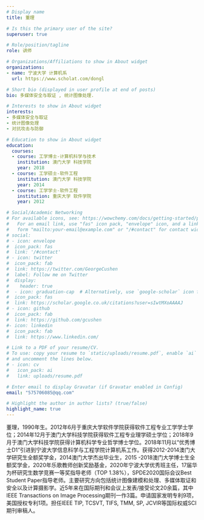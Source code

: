 ```yaml
---
# Display name
title: 董理

# Is this the primary user of the site?
superuser: true

# Role/position/tagline
role: 讲师 

# Organizations/Affiliations to show in About widget
organizations:
- name: 宁波大学 计算机系
  url: https://www.scholat.com/dongl

# Short bio (displayed in user profile at end of posts)
bio: 多媒体安全与取证 , 统计图像处理.

# Interests to show in About widget
interests:
- 多媒体安全与取证
- 统计图像处理
- 对抗攻击与防御

# Education to show in About widget
education:
  courses:
  - course: 工学博士-计算机科学与技术
    institution: 澳门大学 科技学院
    year: 2018
  - course: 工学硕士-软件工程
    institution: 澳门大学 科技学院
    year: 2014
  - course: 工学学士-软件工程
    institution: 重庆大学 软件学院
    year: 2012

# Social/Academic Networking
# For available icons, see: https://wowchemy.com/docs/getting-started/page-builder/#icons
#   For an email link, use "fas" icon pack, "envelope" icon, and a link in the
#   form "mailto:your-email@example.com" or "/#contact" for contact widget.
# social:
# - icon: envelope
#  icon_pack: fas
#  link: '/#contact'
# - icon: twitter
#  icon_pack: fab
#  link: https://twitter.com/GeorgeCushen
#  label: Follow me on Twitter
#  display:
#    header: true
#  - icon: graduation-cap  # Alternatively, use `google-scholar` icon from `ai` icon pack
#  icon_pack: fas
#  link: https://scholar.google.co.uk/citations?user=sIwtMXoAAAAJ
# - icon: github
#  icon_pack: fab
#  link: https://github.com/gcushen
#- icon: linkedin
#  icon_pack: fab
#  link: https://www.linkedin.com/

# Link to a PDF of your resume/CV.
# To use: copy your resume to `static/uploads/resume.pdf`, enable `ai` icons in `params.toml`, 
# and uncomment the lines below.
# - icon: cv
#   icon_pack: ai
#   link: uploads/resume.pdf

# Enter email to display Gravatar (if Gravatar enabled in Config)
email: "575706085@qq.com"

# Highlight the author in author lists? (true/false)
highlight_name: true
---
```


董理，1990年生。2012年6月于重庆大学软件学院获得软件工程专业工学学士学位；2014年12月于澳门大学科技学院获得软件工程专业理学硕士学位；2018年9月于澳门大学科技学院获得计算机科学专业哲学博士学位。2018年11月以“优秀博士D1”引进到宁波大学信息科学与工程学院计算机系工作。获得2012-2014澳门大学研究生全额奖学金，2014澳门大学杰出毕业生，2015 -2018澳门大学博士生全额奖学金，2020年乐歌教师创新奖励基金，2020年宁波大学优秀班主任，17届华为杯研究生数学竞赛一等奖指导老师（TOP 1.38%），SPDE2020国际会议Best Student Paper指导老师。主要研究方向包括统计图像建模和处理、多媒体取证和安全以及计算摄影学。近5年来在国际期刊和会议上发表/接受论文20余篇，其中IEEE Transactions on Image Processing期刊一作3篇。申请国家发明专利9项，美国授权专利1项。担任IEEE TIP, TCSVT, TIFS, TMM, SP, JCVIR等国际权威SCI期刊审稿人。
